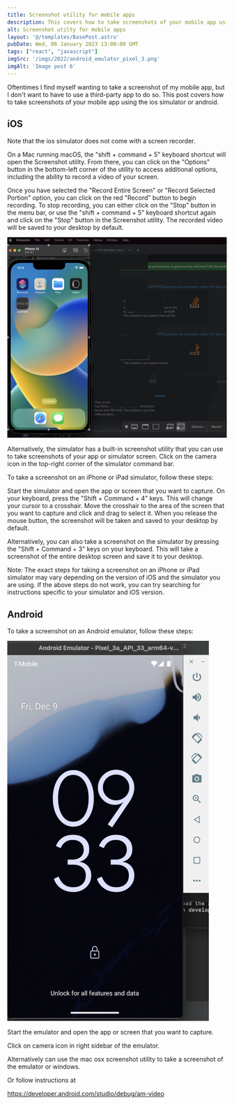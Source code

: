 ```yaml
---
title: Screenshot utility for mobile apps
description: This covers how to take screenshots of your mobile app using the ios simulator or android.
alt: Screenshot utilty for mobile apps
layout: '@/templates/BasePost.astro'
pubDate: Wed, 06 January 2023 13:00:00 GMT
tags: ["react", "javascript"]
imgSrc: '/imgs/2022/android_emulator_pixel_3.png'
imgAlt: 'Image post 6'
---
```




Oftentimes I find myself wanting to take a screenshot of my mobile app, but I don't want to have to use a third-party app to do so. This post covers how to take screenshots of your mobile app using the ios simulator or android.

## iOS

Note that the ios simulator does not come with a screen recorder.

On a Mac running macOS, the "shift + command + 5" keyboard shortcut will open the Screenshot utility. From there, you can click on the "Options" button in the bottom-left corner of the utility to access additional options, including the ability to record a video of your screen.

Once you have selected the "Record Entire Screen" or "Record Selected Portion" option, you can click on the red "Record" button to begin recording. To stop recording, you can either click on the "Stop" button in the menu bar, or use the "shift + command + 5" keyboard shortcut again and click on the "Stop" button in the Screenshot utility. The recorded video will be saved to your desktop by default.

![Screenshot utility](/imgs/2022/shift_command_5.png)

Alternatively, the simulator has a built-in screenshot utility that you can use to take screenshots of your app or simulator screen. Click on the camera icon in the top-right corner of the simulator command bar.


To take a screenshot on an iPhone or iPad simulator, follow these steps:

Start the simulator and open the app or screen that you want to capture.
On your keyboard, press the "Shift + Command + 4" keys. This will change your cursor to a crosshair.
Move the crosshair to the area of the screen that you want to capture and click and drag to select it. When you release the mouse button, the screenshot will be taken and saved to your desktop by default.

Alternatively, you can also take a screenshot on the simulator by pressing the "Shift + Command + 3" keys on your keyboard. This will take a screenshot of the entire desktop screen and save it to your desktop.

Note: The exact steps for taking a screenshot on an iPhone or iPad simulator may vary depending on the version of iOS and the simulator you are using. If the above steps do not work, you can try searching for instructions specific to your simulator and iOS version.


## Android

To take a screenshot on an Android emulator, follow these steps:

![Screenshot utility](/imgs/2022/android_emulator_pixel_3.png)

Start the emulator and open the app or screen that you want to capture.

Click on camera icon in right sidebar of the emulator.

Alternatively can use the mac osx screenshot utility to take a screenshot of the emulator or windows.


Or follow instructions at 

https://developer.android.com/studio/debug/am-video

